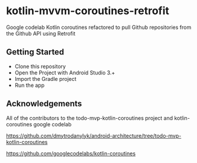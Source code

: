 # kotlin-mvvm-coroutines-retrofit

Google codelab Kotlin coroutines refactored to pull Github repositories from the Github API using Retrofit

## Getting Started

 * Clone this repository
 * Open the Project with Android Studio 3.+
 * Import the Gradle project
 * Run the app

## Acknowledgements

All of the contributors to the todo-mvp-kotlin-coroutines project and kotlin-coroutines google codelab

https://github.com/dmytrodanylyk/android-architecture/tree/todo-mvp-kotlin-coroutines

https://github.com/googlecodelabs/kotlin-coroutines
